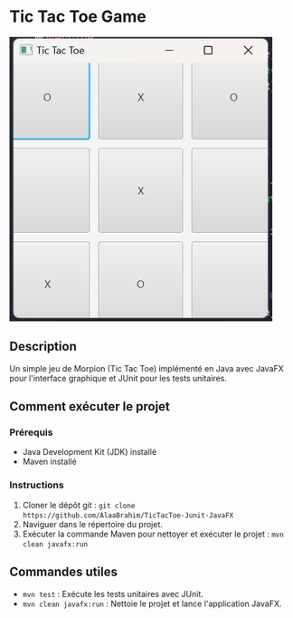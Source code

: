 # Tic Tac Toe Game

![Tic Tac Toe Screenshot](screenshot.png)

## Description

Un simple jeu de Morpion (Tic Tac Toe) implémenté en Java avec JavaFX pour l'interface graphique et JUnit pour les tests unitaires.

## Comment exécuter le projet

### Prérequis

- Java Development Kit (JDK) installé
- Maven installé

### Instructions

1. Cloner le dépôt git : `git clone https://github.com/AlaaBrahim/TicTacToe-Junit-JavaFX`
2. Naviguer dans le répertoire du projet.
3. Exécuter la commande Maven pour nettoyer et exécuter le projet : `mvn clean javafx:run`

## Commandes utiles

- `mvn test` : Exécute les tests unitaires avec JUnit.
- `mvn clean javafx:run` : Nettoie le projet et lance l'application JavaFX.
